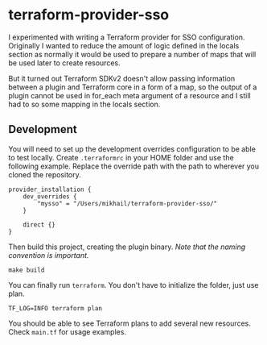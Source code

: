 # terraform-provider-sso
I experimented with writing a Terraform provider for SSO configuration. Originally I wanted to reduce the amount of logic
defined in the locals section as normally it would be used to prepare a number of maps that will be used later to create resources.

But it turned out Terraform SDKv2 doesn't allow passing information between a plugin and Terraform core
in a form of a map, so the output of a plugin cannot be used in for_each meta argument of a resource and I still had to so some mapping
in the locals section.

## Development
You will need to set up the development overrides configuration to be able to test locally. Create `.terraformrc` in your HOME folder and use the following example. Replace the override path with the path to wherever you cloned the repository.
```
provider_installation {
	dev_overrides {
		"mysso" = "/Users/mikhail/terraform-provider-sso/"
	}

	direct {}
}
```

Then build this project, creating the plugin binary. *Note that the naming convention is important.*
```
make build
```

You can finally run `terraform`. You don't have to initialize the folder, just use plan.
```
TF_LOG=INFO terraform plan
```
You should be able to see Terraform plans to add several new resources. Check `main.tf` for usage examples.
